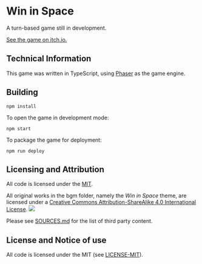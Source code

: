 # Win in Space

A turn-based game still in development.

[See the game on itch.io.](https://e-net4.itch.io/)

## Technical Information

This game was written in TypeScript,
using [Phaser](https://phaser.io) as the game engine.

## Building

```
npm install
```

To open the game in development mode:

```
npm start
```

To package the game for deployment:

```
npm run deploy
```

## Licensing and Attribution

All code is licensed under the [MIT](LICENSING).

All original works in the bgm folder, namely the _Win in Space_ theme,
are licensed under a [Creative Commons Attribution-ShareAlike 4.0 International License](https://creativecommons.org/licenses/by-sa/4.0/).
![](https://i.creativecommons.org/l/by-sa/4.0/80x15.png)

Please see [SOURCES.md](SOURCES.md) for the list of third party content.

## License and Notice of use

All code is licensed under the MIT (see [LICENSE-MIT](./LICENSE-MIT)).

